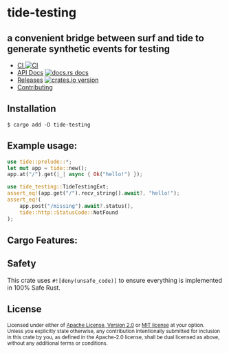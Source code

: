 # tide-testing
## a convenient bridge between surf and tide to generate synthetic events for testing

* [CI ![CI][ci-badge]][ci]
* [API Docs][docs] [![docs.rs docs][docs-badge]][docs]
* [Releases][releases] [![crates.io version][version-badge]][lib-rs]
* [Contributing][contributing]

[ci]: https://github.com/jbr/tide-testing/actions?query=workflow%3ACI
[ci-badge]: https://github.com/jbr/tide-testing/workflows/CI/badge.svg
[releases]: https://github.com/jbr/tide-testing/releases
[docs]: https://docs.rs/tide-testing
[contributing]: https://github.com/jbr/tide-testing/blob/main/.github/CONTRIBUTING.md
[lib-rs]: https://lib.rs/tide-testing
[docs-badge]: https://img.shields.io/badge/docs-latest-blue.svg?style=flat-square
[version-badge]: https://img.shields.io/crates/v/tide-testing.svg?style=flat-square

## Installation
```
$ cargo add -D tide-testing
```

## Example usage:

```rust
use tide::prelude::*;
let mut app = tide::new();
app.at("/").get(|_| async { Ok("hello!") });

use tide_testing::TideTestingExt;
assert_eq!(app.get("/").recv_string().await?, "hello!");
assert_eq!(
    app.post("/missing").await?.status(),
    tide::http::StatusCode::NotFound
);
```

## Cargo Features:

## Safety
This crate uses ``#![deny(unsafe_code)]`` to ensure everything is implemented in
100% Safe Rust.

## License

<sup>
Licensed under either of <a href="LICENSE-APACHE">Apache License, Version
2.0</a> or <a href="LICENSE-MIT">MIT license</a> at your option.
</sup>

<br/>

<sub>
Unless you explicitly state otherwise, any contribution intentionally submitted
for inclusion in this crate by you, as defined in the Apache-2.0 license, shall
be dual licensed as above, without any additional terms or conditions.
</sub>
